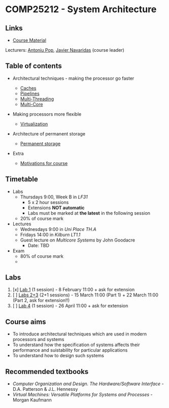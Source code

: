 <!-- Google Analytics -->
<script async src="https://www.googletagmanager.com/gtag/js?id=UA-113560131-1"></script>
<script>
  window.dataLayer = window.dataLayer || [];
  function gtag(){dataLayer.push(arguments);}
  gtag('js', new Date());
  gtag('config', 'UA-113560131-1');
</script>

# COMP25212 - System Architecture

## Links

* [Course Material](http://syllabus.cs.manchester.ac.uk/ugt/2017/COMP25212/)

Lecturers: [Antoniu Pop](mailto:antoniu.pop@manchester.ac.uk), [Javier Navaridas](mailto:javier.navaridas@manchester.ac.uk) (course leader)

## Table of contents
* Architectural techniques - making the processor go faster
	* [Caches](caches.md)
	* [Pipelines](pipelines.md)
	* [Multi-Threading](multithreading.md)
	* [Multi-Core](multi-core.md)

* Making processors more flexible
	* [Virtualization](virtualization.md)

* Architecture of permanent storage
	* [Permanent storage](permanent-storage.md)

* Extra
	* [Motivations for course](motivations.md)
	
## Timetable

* Labs
	* Thursdays 9:00, Week B in *LF31*
		* 5 x 2 hour sessions
		* Extensions **NOT automatic**
		* Labs must be marked at **the latest** in the following session
	* 20% of course mark
* Lectures
	* Wednesdays 9:00 in *Uni Place TH.A*
	* Fridays 14:00 in *Kilburn LT1.1*
	* Guest lecture on *Multicore Systems* by John Goodacre
		* Date: TBD
* Exam
	* 80% of course mark
	* 
## Labs
1. [x] [Lab 1](http://syllabus.cs.manchester.ac.uk/ugt/2017/COMP25212/labs/lab1.pdf) (1 session) - 8 February 11:00 + ask for extension
2. [ ] [Labs 2+3](http://syllabus.cs.manchester.ac.uk/ugt/2017/COMP25212/labs/lab23.pdf) (2+1 sessions) - 15 March 11:00 (Part 1) + 22 March 11:00 (Part 2, ask for extension!!)
3. [ ] [Lab 4](http://syllabus.cs.manchester.ac.uk/ugt/2017/COMP25212/labs/lab4.pdf) (1 session) - 26 April 11:00 + ask for extension

## Course aims

* To introduce architectural techniques which are used in modern processors and systems
* To understand how the specification of systems affects their performance and suistability for particular applications
* To understand how to design such systems	 

## Recommended textbooks

* *Computer Organization and Design. The Hardware/Software Interface* - D.A. Patterson & J.L. Hennessy
* *Virtual Machines: Versatile Platforms for Systems and Processes* - Morgan Kaufmann